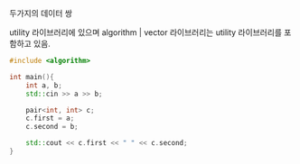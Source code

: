 두가지의 데이터 쌍

utility 라이브러리에 있으며 algorithm | vector 라이브러리는 utility 라이브러리를 포함하고 있음.

```cpp
#include <algorithm>

int main(){
    int a, b;
    std::cin >> a >> b;

    pair<int, int> c;
    c.first = a;
    c.second = b;

    std::cout << c.first << " " << c.second;
}
```
